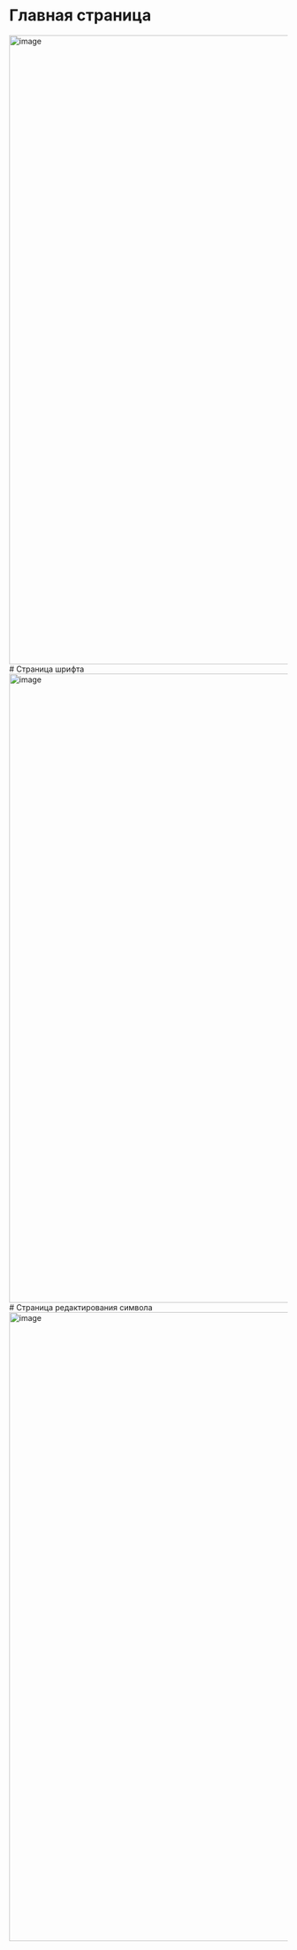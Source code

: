 # Главная страница
<img width="1136" alt="image" src="https://github.com/user-attachments/assets/29772815-e245-4c0a-8590-e7f8a375efe4">
# Страница шрифта
<img width="1136" alt="image" src="https://github.com/user-attachments/assets/1fa81a57-be2c-42db-8dc9-63caa4cc0ce0">
# Страница редактирования символа
<img width="1136" alt="image" src="https://github.com/user-attachments/assets/4c6e390e-5763-470a-9683-0a8bc523bd6b">
